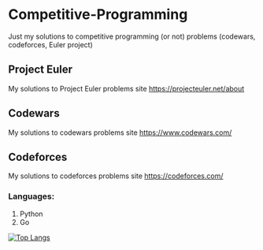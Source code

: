 # Competitive-Programming
Just my solutions to competitive programming (or not) problems (codewars, codeforces, Euler project)

## Project Euler
  My solutions to Project Euler problems site
  https://projecteuler.net/about

## Codewars
  My solutions to codewars problems site 
  https://www.codewars.com/

## Codeforces
  My solutions to codeforces problems site 
  https://codeforces.com/

 ### Languages:
  1. Python
  2. Go

[![Top Langs](https://github-readme-stats.vercel.app/api/top-langs/?username=Lamiel01)](https://github.com/Lamiel01/Competitive-Programming)
